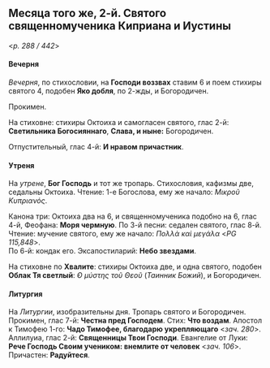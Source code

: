 
## Месяца того же, 2-й. Святого священномученика Киприана и Иустины  

<*p. 288 / 442*>

#### Вечерня

*Вечерня*, по стихословии, на **Господи воззвах** ставим 6 и поем стихиры святого 4, подобен **Яко добля**, 
по 2-жды, и Богородичен. 

Прокимен. 

На стиховне: стихиры Октоиха и самогласен святого, глас 2-й: **Светильника Богосияннаго**, 
**Слава, и ныне:** Богородичен.

Отпустительный, глас 4-й: **И нравом причастник**. 

#### Утреня

На *утрене*, **Бог Господь** и тот же тропарь. Стихословия, кафизмы две, седальны Октоиха. 
Чтение: 1-е Богослова, ему же начало: *Μικροῦ Κυπριανός*. 

Канона три: Октоиха два на 6, и священномученика подобно на 6, глас 4-й, Феофана: **Моря чермную**. 
По 3-й песни: седален святого, глас 8-й. Чтение: мучение святого, ему же начало: *Πολλὰ καὶ μεγάλα* <*PG 115,848*>.  
По 6-й: кондак его. 
Эксапостиларий: **Небо звездами**. 

На стиховне по **Хвалите**: стихиры Октоиха две, и одна святого, подобен **Облак Тя светлый**: 
*̓Ο μύστης τοῦ Θεοῦ* (*Таинник Божий*), и Богородичен. 

#### Литургия

На *Литургии*, изобразительны дня. Тропарь святого и Богородичен. 
Прокимен, глас 7-й: **Честна пред Господем**. Стих: **Что воздам**. 
Апостол к Тимофею 1-го: **Чадо Тимофее, благодарю укрепляющаго** <*зач. 280*>. 
Аллилуиа, глас 2-й: **Священницы Твои Господи**. 
Евангелие от Луки: **Рече Господь Своим учеником: внемлите от человек** <*зач. 106*>. 
Причастен: **Радуйтеся**. 
